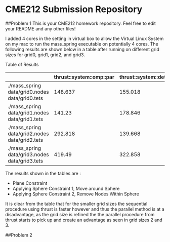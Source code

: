 # CME212 Submission Repository

##Problem 1
This is your CME212 homework repository. Feel free to edit your README and any other files!

I added 4 cores in the setting in virtual box to allow the Virtual Linux System on my mac to run the mass_spring executable on potentially 4 cores. The following results are shown below in a table after running on different grid sizes for grid0, grid1, grid2, and grid3. 

Table of Results
 
|                                                | thrust::system::omp::par | thrust::system::detail::sequential::seq |
|------------------------------------------------|--------------------------|-----------------------------------------|
| ./mass_spring data/grid0.nodes data/grid0.tets | 148.637                  | 155.018                                 |
| ./mass_spring data/grid1.nodes data/grid1.tets | 141.23                   | 178.846                                 |
| ./mass_spring data/grid2.nodes data/grid2.tets | 292.818                  | 139.668                                 |
| ./mass_spring data/grid3.nodes data/grid3.tets | 419.49                   | 322.858                                 |

The results shown in the tables are :
* Plane Constraint
* Applying Sphere Constraint 1, Move around Sphere
* Applying Sphere Constraint 2, Remove Nodes Within Sphere

It is clear from the table that for the smaller grid sizes the sequential procedure using thrust is faster however and thus the parallel method is at a disadvantage, as the grid size is refined the the parallel procedure from thrust starts to pick up and create an advantage as seen in grid sizes 2 and 3. 

##Problem 2


